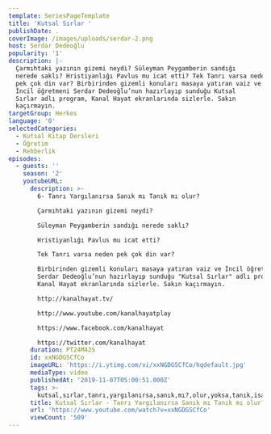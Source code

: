 ```yaml
---
template: SeriesPageTemplate
title: 'Kutsal Sırlar '
publishDate: .
coverImage: /images/uploads/serdar-2.png
host: Serdar Dedeoğlu
popularity: '1'
description: |-
  Çarmıhtaki yazının gizemi neydi? Süleyman Peygamberin sandığı
  nerede saklı? Hristiyanlığı Pavlus mu icat etti? Tek Tanrı varsa neden
  pek çok din var? Birbirinden gizemli konuları masaya yatıran vaiz ve
  İncil öğretmeni Serdar Dedeoğlu’nun hazırlayıp sunduğu Kutsal
  Sırlar adlı program, Kanal Hayat ekranlarında sizlerle. Sakın
  kaçırmayın.
targetGroup: Herkes
language: '0'
selectedCategories:
  - Kutsal Kitap Dersleri
  - Öğretim
  - Rehberlik
episodes:
  - guests: ''
    season: '2'
    youtubeURL:
      description: >-
        6- Tanrı Yargılanırsa Sanık mı Tanık mı olur?

        Çarmıhtaki yazının gizemi neydi? 

        Süleyman Peygamberin sandığı nerede saklı? 

        Hristiyanlığı Pavlus mu icat etti? 

        Tek Tanrı varsa neden pek çok din var? 

        Birbirinden gizemli konuları masaya yatıran vaiz ve İncil öğretmeni
        Serdar Dedeoğlu’nun hazırlayıp sunduğu "Kutsal Sırlar" adlı program,
        Kanal Hayat ekranlarında sizlerle. Sakın kaçırmayın.

        http://kanalhayat.tv/

        http://www.youtube.com/kanalhayatplay

        https://www.facebook.com/kanalhayat

        https://twitter.com/kanalhayat
      duration: PT24M42S
      id: xxNGDGSCfCo
      imageURL: 'https://i.ytimg.com/vi/xxNGDGSCfCo/hqdefault.jpg'
      mediaType: video
      publishedAt: '2019-11-07T05:00:51.000Z'
      tags: >-
        kutsal,sırlar,tanrı,yargılanırsa,sanık,mı?,olur,yoksa,tanık,isa,mesih,hakikat,kanal,hayat,tv,istanbul,incil
      title: Kutsal Sırlar - Tanrı Yargılanırsa Sanık mı Tanık mı olur? - 6.Bölüm
      url: 'https://www.youtube.com/watch?v=xxNGDGSCfCo'
      viewCount: '509'
---
```


